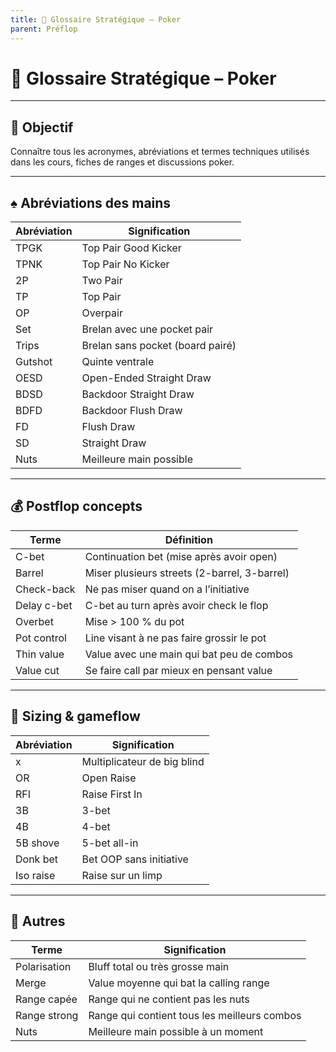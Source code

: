 ```yaml
---
title: 🧠 Glossaire Stratégique – Poker
parent: Préflop
---
```


# 🧠 Glossaire Stratégique – Poker

---

## 🎯 Objectif

Connaître tous les acronymes, abréviations et termes techniques utilisés dans les cours, fiches de ranges et discussions poker.

---

## ♠️ Abréviations des mains

| Abréviation | Signification                    |
|-------------|----------------------------------|
| TPGK        | Top Pair Good Kicker             |
| TPNK        | Top Pair No Kicker               |
| 2P          | Two Pair                         |
| TP          | Top Pair                         |
| OP          | Overpair                         |
| Set         | Brelan avec une pocket pair      |
| Trips       | Brelan sans pocket (board pairé) |
| Gutshot     | Quinte ventrale                  |
| OESD        | Open-Ended Straight Draw         |
| BDSD        | Backdoor Straight Draw           |
| BDFD        | Backdoor Flush Draw              |
| FD          | Flush Draw                       |
| SD          | Straight Draw                    |
| Nuts        | Meilleure main possible          |

---

## 💰 Postflop concepts

| Terme         | Définition                                    |
|---------------|------------------------------------------------|
| C-bet         | Continuation bet (mise après avoir open)       |
| Barrel        | Miser plusieurs streets (2-barrel, 3-barrel)   |
| Check-back    | Ne pas miser quand on a l’initiative           |
| Delay c-bet   | C-bet au turn après avoir check le flop        |
| Overbet       | Mise > 100 % du pot                            |
| Pot control   | Line visant à ne pas faire grossir le pot      |
| Thin value    | Value avec une main qui bat peu de combos      |
| Value cut     | Se faire call par mieux en pensant value       |

---

## 📐 Sizing & gameflow

| Abréviation | Signification                 |
|-------------|-------------------------------|
| x           | Multiplicateur de big blind   |
| OR          | Open Raise                    |
| RFI         | Raise First In                |
| 3B          | 3-bet                         |
| 4B          | 4-bet                         |
| 5B shove    | 5-bet all-in                  |
| Donk bet    | Bet OOP sans initiative       |
| Iso raise   | Raise sur un limp             |

---

## 🧠 Autres

| Terme        | Signification                        |
|--------------|--------------------------------------|
| Polarisation | Bluff total ou très grosse main      |
| Merge        | Value moyenne qui bat la calling range|
| Range capée  | Range qui ne contient pas les nuts   |
| Range strong | Range qui contient tous les meilleurs combos |
| Nuts         | Meilleure main possible à un moment  |
